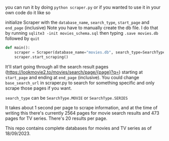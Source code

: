 you can run it by doing `python scraper.py` or if you wanted to use it in your own code do it like so

initialize Scraper with the `database_name`, `search_type`, `start_page` and `end_page` (inclusive)
Note you have to manually create the db file. I do that by running `sqlite3 -init movies_schema.sql` then typing 
`.save movies.db` followed by `quit`
```python
def main():
    scraper = Scraper(database_name="movies.db", search_type=SearchType.MOVIE, start_page=201, end_page=300)
    scraper.start_scraping()
```
It'll start going through all the search result pages (https://lookmovie2.to/movies/search/page/{page}?q=) starting at 
`start_page` and ending at `end_page` (inclusive). You could change `base_search_url` in scraper.py to search for 
something specific and only scrape those pages if you want.

`search_type` can be `SearchType.MOVIE` or `SearchType.SERIES`

It takes about 1 second per page to scrape 
information, and at the time of writing this there's currently 2564 pages for movie search results and 473 pages for 
TV series. There's 20 results per page.

This repo contains complete databases for movies and TV series as of 18/09/2023.
